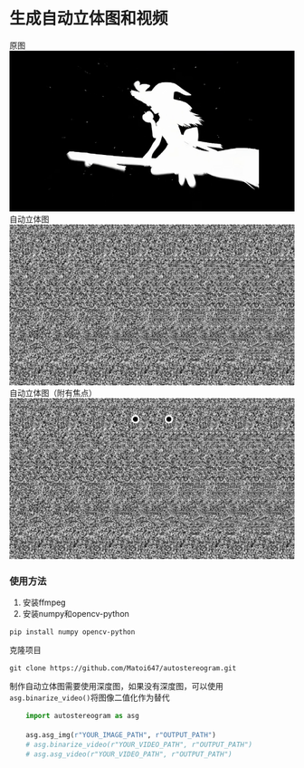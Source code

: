 # 生成自动立体图和视频
原图
![original image](assets/test.png)
自动立体图
![!autostereogram](assets/test_asg.png)
自动立体图（附有焦点）
![autostereogram(focus)](assets/test_asg_focus.png)
### 使用方法
1. 安装ffmpeg
2. 安装numpy和opencv-python
```
pip install numpy opencv-python
```

克隆项目
```
git clone https://github.com/Matoi647/autostereogram.git
```

制作自动立体图需要使用深度图，如果没有深度图，可以使用`asg.binarize_video()`将图像二值化作为替代
```python
    import autostereogram as asg

    asg.asg_img(r"YOUR_IMAGE_PATH", r"OUTPUT_PATH")
    # asg.binarize_video(r"YOUR_VIDEO_PATH", r"OUTPUT_PATH")
    # asg.asg_video(r"YOUR_VIDEO_PATH", r"OUTPUT_PATH")
```
